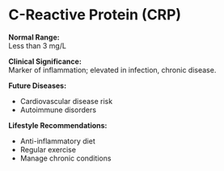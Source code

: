 # C-Reactive Protein (CRP)

**Normal Range:**  
Less than 3 mg/L

**Clinical Significance:**  
Marker of inflammation; elevated in infection, chronic disease.

**Future Diseases:**  
- Cardiovascular disease risk  
- Autoimmune disorders

**Lifestyle Recommendations:**  
- Anti-inflammatory diet  
- Regular exercise  
- Manage chronic conditions

